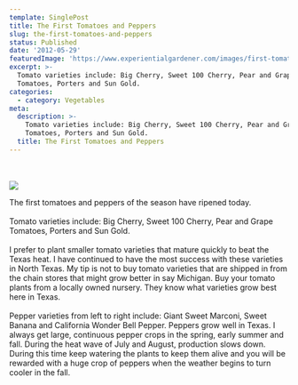 ```yaml
---
template: SinglePost
title: The First Tomatoes and Peppers
slug: the-first-tomatoes-and-peppers
status: Published
date: '2012-05-29'
featuredImage: 'https://www.experientialgardener.com/images/first-tomatoes.jpg'
excerpt: >-
  Tomato varieties include: Big Cherry, Sweet 100 Cherry, Pear and Grape
  Tomatoes, Porters and Sun Gold.
categories:
  - category: Vegetables
meta:
  description: >-
    Tomato varieties include: Big Cherry, Sweet 100 Cherry, Pear and Grape
    Tomatoes, Porters and Sun Gold.
  title: The First Tomatoes and Peppers
---
```

<br><br>
![](/images/first-tomatoes.jpg)


The first tomatoes and peppers of the season have ripened today.\
\
Tomato varieties include: Big Cherry, Sweet 100 Cherry, Pear and Grape Tomatoes, Porters and Sun Gold.\
\
I prefer to plant smaller tomato varieties that mature quickly to beat the Texas heat. I have continued to have the most success with these varieties in North Texas. My tip is not to buy tomato varieties that are shipped in from the chain stores that might grow better in say Michigan. Buy your tomato plants from a locally owned nursery. They know what varieties grow best here in Texas.\
\
Pepper varieties from left to right include: Giant Sweet Marconi, Sweet Banana and California Wonder Bell Pepper. Peppers grow well in Texas. I always get large, continuous pepper crops in the spring, early summer and fall. During the heat wave of July and August, production slows down. During this time keep watering the plants to keep them alive and you will be rewarded with a huge crop of peppers when the weather begins to turn cooler in the fall.

